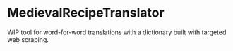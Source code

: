 # MedievalRecipeTranslator
WIP tool for word-for-word translations with a dictionary built with targeted web scraping. 
